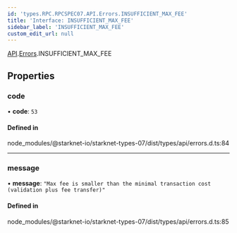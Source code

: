 ```yaml
---
id: 'types.RPC.RPCSPEC07.API.Errors.INSUFFICIENT_MAX_FEE'
title: 'Interface: INSUFFICIENT_MAX_FEE'
sidebar_label: 'INSUFFICIENT_MAX_FEE'
custom_edit_url: null
---
```


[API](../namespaces/types.RPC.RPCSPEC07.API.md).[Errors](../namespaces/types.RPC.RPCSPEC07.API.Errors.md).INSUFFICIENT_MAX_FEE

## Properties

### code

• **code**: `53`

#### Defined in

node_modules/@starknet-io/starknet-types-07/dist/types/api/errors.d.ts:84

---

### message

• **message**: `"Max fee is smaller than the minimal transaction cost (validation plus fee transfer)"`

#### Defined in

node_modules/@starknet-io/starknet-types-07/dist/types/api/errors.d.ts:85
